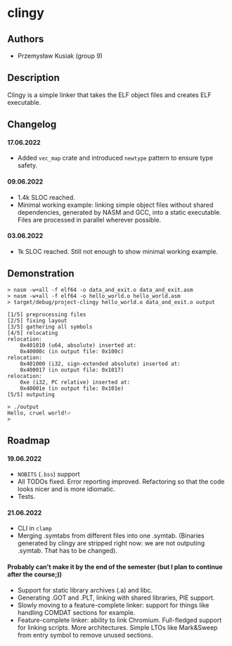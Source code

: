 # clingy

## Authors
- Przemysław Kusiak (group 9)

## Description
Clingy is a simple linker that takes the ELF object files and creates ELF
executable.

## Changelog

#### 17.06.2022
 * Added `vec_map` crate and introduced `newtype` pattern to ensure type safety.

#### 09.06.2022
 * 1.4k SLOC reached.
 * Minimal working example: linking simple object files without shared
   dependencies, generated by NASM and GCC, into a static executable. Files are
   processed in parallel wherever possible.

#### 03.06.2022
 * 1k SLOC reached. Still not enough to show minimal working example.

## Demonstration

```
> nasm -w+all -f elf64 -o data_and_exit.o data_and_exit.asm
> nasm -w+all -f elf64 -o hello_world.o hello_world.asm
> target/debug/project-clingy hello_world.o data_and_exit.o output

[1/5] preprocessing files
[2/5] fixing layout
[3/5] gathering all symbols
[4/5] relocating
relocation:
    0x401010 (u64, absolute) inserted at:
    0x40000c (in output file: 0x100c)
relocation:
    0x401000 (i32, sign-extended absolute) inserted at:
    0x400017 (in output file: 0x1017)
relocation:
    0xe (i32, PC relative) inserted at:
    0x40001e (in output file: 0x101e)
[5/5] outputing

> ./output
Hello, cruel world!⏎
>
```

## Roadmap

#### 19.06.2022
 * `NOBITS` (`.bss`) support
 * All TODOs fixed. Error reporting improved. Refactoring so that the code looks
   nicer and is more idiomatic.
 * Tests.

#### 21.06.2022
 * CLI in `clamp`
 * Merging .symtabs from different files into one .symtab. (Binaries generated
   by clingy are stripped right now: we are not outputing .symtab. That has to
   be changed).

#### Probably can't make it by the end of the semester (but I plan to continue after the course;))
 * Support for static library archives (.a) and libc.
 * Generating .GOT and .PLT, linking with shared libraries, PIE support.
 * Slowly moving to a feature-complete linker: support for things like handling
   COMDAT sections for example.
 * Feature-complete linker: ability to link Chromium. Full-fledged support for
   linking scripts. More architectures. Simple LTOs like Mark&Sweep from entry
   symbol to remove unused sections.

